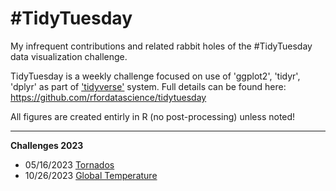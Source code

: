 # #TidyTuesday
My infrequent contributions and related rabbit holes of the #TidyTuesday data visualization challenge.  

TidyTuesday is a weekly challenge focused on use of 'ggplot2', 'tidyr', 'dplyr' as part of ['tidyverse'](https://www.tidyverse.org/) system. Full details can be found here: https://github.com/rfordatascience/tidytuesday 

All figures are created entirly in R (no post-processing) unless noted!

----------------

**Challenges 2023**
  - 05/16/2023 [Tornados](https://github.com/makuhs/TidyTuesday/blob/main/Tornado2023/finalTornado.jpeg)
  - 10/26/2023 [Global Temperature](https://github.com/makuhs/TidyTuesday/blob/main/GlobalTemp2023/finalTemp.jpeg)

